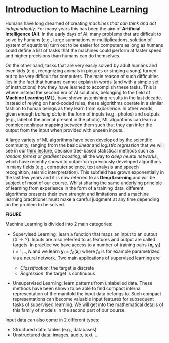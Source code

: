 # Introduction to Machine Learning

Humans have long dreamed of creating *machines that can think and act independently*. For many years this has been the
aim of **Artificial Intelligence (AI)**. In the early days of AI, many problems that are difficult to solve by humans 
(e.g., large summations or multiplications, solution of system of equations) turn out to be easier for computers as long
as humans could define a list of tasks that the machines could perform at faster speed and higher precisions than humans
can do themselves.

On the other hand, tasks that are very easily solved by adult humans and even kids (e.g., recognizing animals in pictures
or singing a song) turned out to be very difficult for computers. The main reason of such difficulties lies in the fact
that humans cannot explain in words (and with a simple set of instructions) how they have learned to accomplish these tasks.
This is where instead the second era of AI solutions, belonging to the field of **Machine Learning (ML)**, have shown astonishing
results in the last decade. Instead of relying on hard-coded rules, these algorithms operate in a similar fashion to human 
beings as they learn from *experience*. In other words, given enough *training data* in the form of inputs (e.g., photos)
and outputs (e.g., label of the animal present in the photo), ML algorithms can learn a complex nonlinear mapping between
them such that they can infer the output from the input when provided with unseen inputs. 

A large variety of ML algorithms have been developed by the scientific community, ranging from the basic *linear* and *logistic 
regression* that we will see in our [third lecture](lectures/linreg.md), decision tree-based statistical methods such 
as *random forrest* or *gradient boosting*, all the way to *deep neural networks*, which have recently
shown to outperform previously developed algorithms in many fields (e.g., computer science, text analysis and speech recognition,
seismic interpretation). This subfield has grown exponentially in the last few years and it is now referred to as **Deep Learning**
and will be subject of most of our course. Whilst sharing the same underlying principle of learning from experience in the form 
of a training data, different algorithms presents their own strenght and limitations and a machine learning practitioner 
must make a careful judgment at any time depending on the problem to be solved.

**FIGURE**

Machine Learning is divided into 2 main categories:

- Supervised Learning: learn a function that maps an input to an output ($X \rightarrow Y$). Inputs are also referred to as
  features and output are called targets. In practice we have access to a number of training pairs 
  $\{ \textbf{x}_i, \textbf{y}_i \} \; i=1,..,N$ and we learn $\textbf{y}_i=f_\theta(\textbf{x}_i)$ 
  where $f_\theta$ is for example parametrized via a neural network. Two main applications
  of supervised learning are
    * *Classification*: the target is discrete
    * *Regression*: the target is continuous
  
- Unsupervised Learning: learn patterns from unlabelled data. These methods have been shown to be able to find compact 
  internal representation of the manifold the input data belongs to. Such compact representations can become valuable
  input features for subsequent tasks of supervised learning. We will get into the mathematical details of this family of
  models in the second part of our course.
  
Input data can also come in 2 different types:

- Structured data: tables (e.g., databases)
- Unstructured data: images, audio, text, ...